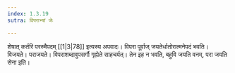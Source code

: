 ```yaml
---
index: 1.3.19
sutra: विपराभ्यां जेः

---
```

शेषात् कर्तरि परस्मैपदम् [[1|3|78]] इत्यस्य अपवादः। विपरा पूर्वाज् जयतेर्धातोरात्मनेपदं भवति। विजयते। पराजयते। विपराशब्दावुपसर्गौ गृह्येते साहचर्यत्। तेन इह न भवति, बहुवि जयति वनम्, परा जयति सेना इति।